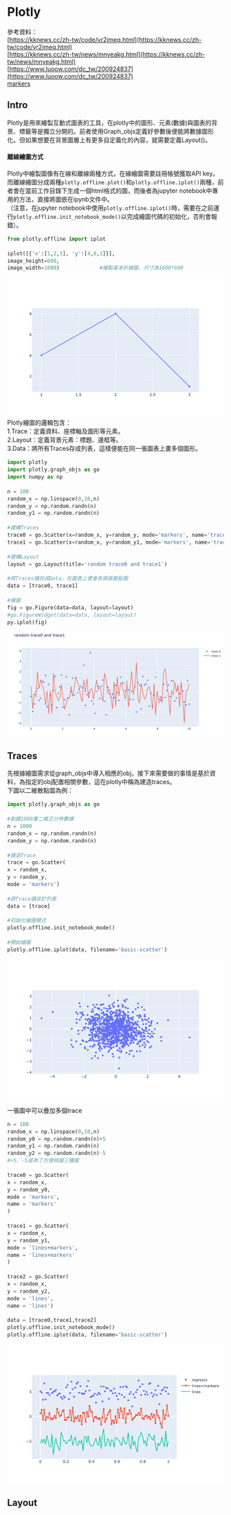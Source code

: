 # Plotly
參考資料：<br>
[https://kknews.cc/zh-tw/code/vr2jmeq.html](https://kknews.cc/zh-tw/code/vr2jmeq.html)<br>
[https://kknews.cc/zh-tw/news/mnyeakg.html](https://kknews.cc/zh-tw/news/mnyeakg.html)<br>
[https://www.luoow.com/dc_tw/200924837](https://www.luoow.com/dc_tw/200924837)<br>
[markers](https://guides.github.com/features/mastering-markdown/)<br>
## Intro
Plotly是用來繪製互動式圖表的工具，在plotly中的圖形、元素(數據)與圖表的背景、標籤等是獨立分開的。前者使用Graph_objs定義好參數後便能將數據圖形化。但如果想要在背景圖層上有更多自定義化的內容，就需要定義Layout()。
#### 離線繪圖方式
Plotly中繪製圖像有在線和離線兩種方式，在線繪圖需要註冊帳號獲取API key。而離線繪圖分成兩種`plotly.offline.plot()`和`plotly.offline.iplot()`兩種，前者會在當前工作目錄下生成一個html格式的圖，而後者為jupyter notebook中專用的方法，直接將圖嵌在ipynb文件中。<br>
（注意，在jupyter notebook中使用`plotly.offline.iplot()`時，需要在之前運行`plotly.offline.init_notebook_mode()`以完成繪圖代碼的初始化，否則會報錯）。<br>
```python
from plotly.offline import iplot

iplot([{'x':[1,2,3], 'y':[4,8,1]}],
image_height=600,
image_width=1600)             #繪製基本折線圖，尺寸為1600*600
```
![Image of plotly1](https://github.com/YuTe-Lai/Data_Visualization.github.io/blob/master/img/plotly1.png?raw=true)<br>
Plotly繪圖的邏輯包含：<br>
1.Trace：定義資料、座標軸及圖形等元素。<br>
2.Layout：定義背景元素：標題、邊框等。<br>
3.Data：將所有Traces存成列表，這樣便能在同一張圖表上畫多個圖形。<br>

```python
import plotly
import plotly.graph_objs as go
import numpy as np

n = 100
random_x = np.linspace(0,10,n)
random_y = np.random.randn(n)
random_y1 = np.random.randn(n)

#建構Traces
trace0 = go.Scatter(x=random_x, y=random_y, mode='markers', name='trace 0')
trace1 = go.Scatter(x=random_x, y=random_y1, mode='markers', name='trace 1')

#建構Layout
layout = go.Layout(title='random trace0 and trace1')

#將Traces儲存成Data，在圖表上便會有兩張散點圖
data = [trace0, trace1]

#繪圖
fig = go.Figure(data=data, layout=layout)  
#go.FigureWidget(data=data, layout=layout)
py.iplot(fig) 
```
![Image of plotly0](https://github.com/YuTe-Lai/Data_Visualization.github.io/blob/master/img/plotly0.png?raw=true)



## Traces
  先根據繪圖需求從graph_objs中導入相應的obj，接下來需要做的事情是基於資料，為指定的obj配置相關參數，這在plotly中稱為建造traces。<br>
下圖以二維散點圖為例：<br>
```python
import plotly.graph_objs as go

#創建1000筆二維正分佈數據
n = 1000
random_x = np.random.randn(n)
random_y = np.random.randn(n)

#建造Trace
trace = go.Scatter(
x = random_x,
y = random_y,
mode = 'markers')

#將Trace儲存於列表
data = [trace]

#初始化繪圖模式
plotly.offline.init_notebook_mode()

#開始繪圖
plotly.offline.iplot(data, filename='basic-scatter')
```
![Image of plotly2](https://github.com/YuTe-Lai/Data_Visualization.github.io/blob/master/img/plotly2.png?raw=true)
<br>


一張圖中可以疊加多個trace
```python
n = 100
random_x = np.linspace(0,10,n)
random_y0 = np.random.randn(n)+5
random_y1 = np.random.randn(n)
random_y2 = np.random.randn(n)-5 
#+5、-5是為了方便辨識三種圖

trace0 = go.Scatter(
x = random_x,
y = random_y0,
mode = 'markers',
name = 'markers'
)

trace1 = go.Scatter(
x = random_x,
y = random_y1,
mode = 'lines+markers',
name = 'lines+markers'
)

trace2 = go.Scatter(
x = random_x,
y = random_y2,
mode = 'lines',
name = 'lines')

data = [trace0,trace1,trace2]
plotly.offline.init_notebook_mode()
plotly.offline.iplot(data, filename='basic-scatter')
```
![Image of plotly3](https://github.com/YuTe-Lai/Data_Visualization.github.io/blob/master/img/plotly3.png?raw=true)


## Layout

